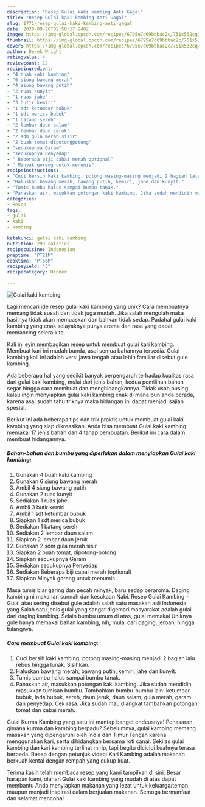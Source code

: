 ```yaml
---
description: "Resep Gulai kaki kambing Anti Gagal"
title: "Resep Gulai kaki kambing Anti Gagal"
slug: 1771-resep-gulai-kaki-kambing-anti-gagal
date: 2020-09-26T02:50:17.940Z
image: https://img-global.cpcdn.com/recipes/6795e7d69bbbac2c/751x532cq70/gulai-kaki-kambing-foto-resep-utama.jpg
thumbnail: https://img-global.cpcdn.com/recipes/6795e7d69bbbac2c/751x532cq70/gulai-kaki-kambing-foto-resep-utama.jpg
cover: https://img-global.cpcdn.com/recipes/6795e7d69bbbac2c/751x532cq70/gulai-kaki-kambing-foto-resep-utama.jpg
author: Derek Wright
ratingvalue: 4
reviewcount: 12
recipeingredient:
- "4 buah kaki kambing"
- "6 siung bawang merah"
- "4 siung bawang putih"
- "2 ruas kunyit"
- "1 ruas jahe"
- "3 butir kemiri"
- "1 sdt ketumbar bubuk"
- "1 sdt merica bubuk"
- "1 batang sereh"
- "2 lembar daun salam"
- "2 lembar daun jeruk"
- "2 sdm gula merah sisir"
- "2 buah tomat dipotongpotong"
- "secukupnya Garam"
- "secukupnya Penyedap"
- " Beberapa biji cabai merah optional"
- " Minyak goreng untuk menumis"
recipeinstructions:
- "Cuci bersih kaki kambing, potong masing-masing menjadi 2 bagian lalu rebus hingga lunak. Sisihkan."
- "Haluskan bawang merah, bawang putih, kemiri, jahe dan kunyit."
- "Tumis bumbu halus sampai bumbu tanak."
- "Panaskan air, masukkan potongan kaki kambing. Jika sudah mendidih masukkan tumisan bumbu. Tambahkan bumbu-bumbu lain: ketumbar bubuk, lada bubuk, sereh, daun jeruk, daun salam, gula merah, garam dan penyedap. Cek rasa. Jika sudah mau diangkat tambahkan potongan tomat dan cabai merah."
categories:
- Resep
tags:
- gulai
- kaki
- kambing

katakunci: gulai kaki kambing 
nutrition: 299 calories
recipecuisine: Indonesian
preptime: "PT21M"
cooktime: "PT56M"
recipeyield: "3"
recipecategory: Dinner

---
```



![Gulai kaki kambing](https://img-global.cpcdn.com/recipes/6795e7d69bbbac2c/751x532cq70/gulai-kaki-kambing-foto-resep-utama.jpg)

Lagi mencari ide resep gulai kaki kambing yang unik? Cara membuatnya memang tidak susah dan tidak juga mudah. Jika salah mengolah maka hasilnya tidak akan memuaskan dan bahkan tidak sedap. Padahal gulai kaki kambing yang enak selayaknya punya aroma dan rasa yang dapat memancing selera kita.

Kali ini eyin membagikan resep untuk membuat gulai kari kambing. Membuat kari ini mudah bunda, asal semua bahannya tersedia. Gulai kambing kali ini adalah versi jawa tengah atau lebih familiar disebut gule kambing.

Ada beberapa hal yang sedikit banyak berpengaruh terhadap kualitas rasa dari gulai kaki kambing, mulai dari jenis bahan, kedua pemilihan bahan segar hingga cara membuat dan menghidangkannya. Tidak usah pusing kalau ingin menyiapkan gulai kaki kambing enak di mana pun anda berada, karena asal sudah tahu triknya maka hidangan ini dapat menjadi sajian spesial.


Berikut ini ada beberapa tips dan trik praktis untuk membuat gulai kaki kambing yang siap dikreasikan. Anda bisa membuat Gulai kaki kambing memakai 17 jenis bahan dan 4 tahap pembuatan. Berikut ini cara dalam membuat hidangannya.

<!--inarticleads1-->

##### Bahan-bahan dan bumbu yang diperlukan dalam menyiapkan Gulai kaki kambing:

1. Gunakan 4 buah kaki kambing
1. Gunakan 6 siung bawang merah
1. Ambil 4 siung bawang putih
1. Gunakan 2 ruas kunyit
1. Sediakan 1 ruas jahe
1. Ambil 3 butir kemiri
1. Ambil 1 sdt ketumbar bubuk
1. Siapkan 1 sdt merica bubuk
1. Sediakan 1 batang sereh
1. Sediakan 2 lembar daun salam
1. Siapkan 2 lembar daun jeruk
1. Gunakan 2 sdm gula merah sisir
1. Siapkan 2 buah tomat, dipotong-potong
1. Siapkan secukupnya Garam
1. Sediakan secukupnya Penyedap
1. Sediakan  Beberapa biji cabai merah (optional)
1. Siapkan  Minyak goreng untuk menumis


Masa tumis biar garing dan pecah minyak, baru sedap beraroma. Daging kambing ni makanan sunnah dan kesukaan Nabi. Resep Gulai Kambing - Gulai atau sering disebut gule adalah salah satu masakan asli Indonesia yang Salah satu jenis gulai yang sangat digemari masyarakat adalah gulai dari daging kambing. Selain bumbu umum di atas, gulai memakai Uniknya gule hanya memakai bahan kambing, nih, mulai dari daging, jeroan, hingga tulangnya. 

<!--inarticleads2-->

##### Cara membuat Gulai kaki kambing:

1. Cuci bersih kaki kambing, potong masing-masing menjadi 2 bagian lalu rebus hingga lunak. Sisihkan.
1. Haluskan bawang merah, bawang putih, kemiri, jahe dan kunyit.
1. Tumis bumbu halus sampai bumbu tanak.
1. Panaskan air, masukkan potongan kaki kambing. Jika sudah mendidih masukkan tumisan bumbu. Tambahkan bumbu-bumbu lain: ketumbar bubuk, lada bubuk, sereh, daun jeruk, daun salam, gula merah, garam dan penyedap. Cek rasa. Jika sudah mau diangkat tambahkan potongan tomat dan cabai merah.


Gulai Kurma Kambing yang satu ini mantap banget endeusnya! Penasaran gimana kurma dan kambing berpadu? Sebelumnya, gulai kambing memang masakan yang dipengaruhi oleh India dan Timur Tengah karena menggunakan kari, serta dihidangkan bersama roti canai. Sekilas gulai kambing dan kari kambing terlihat mirip, tapi begitu dicicipi kuahnya terasa berbeda. Resep dengan petunjuk video: Kari Kambing adalah makanan berkuah kental dengan rempah yang cukup kuat. 

Terima kasih telah membaca resep yang kami tampilkan di sini. Besar harapan kami, olahan Gulai kaki kambing yang mudah di atas dapat membantu Anda menyiapkan makanan yang lezat untuk keluarga/teman maupun menjadi inspirasi dalam berjualan makanan. Semoga bermanfaat dan selamat mencoba!

